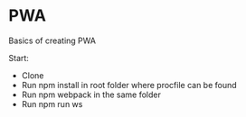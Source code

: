 # PWA
Basics of creating PWA


Start:
  - Clone
  - Run npm install in root folder where procfile can be found
  - Run npm webpack in the same folder
  - Run npm run ws
  

